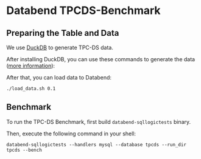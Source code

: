 # Databend TPCDS-Benchmark

## Preparing the Table and Data

We use [DuckDB](https://github.com/duckdb/duckdb) to generate TPC-DS data.

After installing DuckDB, you can use these commands to generate the data ([more information](https://github.com/duckdb/duckdb/tree/master/extension/tpcds)):

After that, you can load data to Databend:

```shell
./load_data.sh 0.1
```

## Benchmark

To run the TPC-DS Benchmark, first build `databend-sqllogictests` binary.

Then, execute the following command in your shell:

```shell
databend-sqllogictests --handlers mysql --database tpcds --run_dir tpcds --bench
```